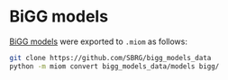 # BiGG models

[BiGG models](https://github.com/SBRG/bigg_models_data) were exported to `.miom` as follows:

```bash
git clone https://github.com/SBRG/bigg_models_data
python -m miom convert bigg_models_data/models bigg/
```

